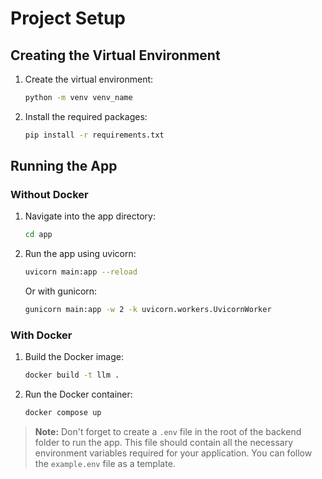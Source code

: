 # Project Setup

## Creating the Virtual Environment

1. Create the virtual environment:
   ```bash
   python -m venv venv_name
   ```
2. Install the required packages:
   ```bash
   pip install -r requirements.txt
   ```

## Running the App

### Without Docker

1. Navigate into the app directory:
   ```bash
   cd app
   ```
2. Run the app using uvicorn:
   ```bash
   uvicorn main:app --reload
   ```
   Or with gunicorn:
   ```bash
   gunicorn main:app -w 2 -k uvicorn.workers.UvicornWorker
   ```

### With Docker

1. Build the Docker image:
   ```bash
   docker build -t llm .
   ```
2. Run the Docker container:
   ```bash
   docker compose up
   ```

> **Note:** Don't forget to create a `.env` file in the root of the backend folder to run the app. This file should contain all the necessary environment variables required for your application. You can follow the `example.env` file as a template.

